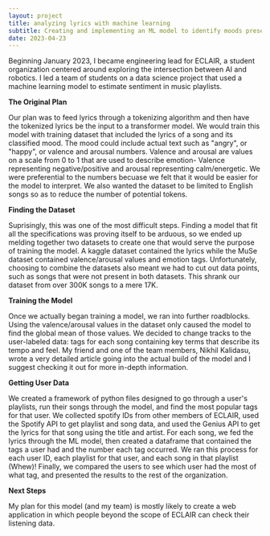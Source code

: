 ```yaml
---
layout: project
title: analyzing lyrics with machine learning
subtitle: Creating and implementing an ML model to identify moods present in song lyrics.
date: 2023-04-23
---
```

Beginning January 2023, I became engineering lead for ECLAIR, a student organization centered around exploring the intersection between AI and robotics. I led a team of students on a data science project that used a machine learning model to estimate sentiment in music playlists.

**The Original Plan**

Our plan was to feed lyrics through a tokenizing algorithm and then have the tokenized lyrics be the input to a transformer model. We would train this model with training dataset that included the lyrics of a song and its classified mood. The mood could include actual text such as "angry", or "happy", or valence and arousal numbers. Valence and arousal are values on a scale from 0 to 1 that are used to describe emotion- Valence representing negative/positive and arousal representing calm/energetic. We were preferential to the numbers becuase we felt that it would be easier for the model to interpret. We also wanted the dataset to be limited to English songs so as to reduce the number of potential tokens.

**Finding the Dataset**

Suprisingly, this was one of the most difficult steps. Finding a model that fit all the specifications was proving itself to be arduous, so we ended up melding together two datasets to create one that would serve the purpose of training the model. A kaggle dataset contained the lyrics while the MuSe dataset contained valence/arousal values and emotion tags. Unfortunately, choosing to combine the datasets also meant we had to cut out data points, such as songs that were not present in both datasets. This shrank our dataset from over 300K songs to a mere 17K.

**Training the Model**

Once we actually began training a model, we ran into further roadblocks. Using the valence/arousal values in the dataset only caused the model to find the global mean of those values. We decided to change tracks to the user-labeled data: tags for each song containing key terms that describe its tempo and feel. My friend and one of the team members, Nikhil Kalidasu, wrote a very detailed article going into the actual build of the model and I suggest checking it out for more in-depth information.

**Getting User Data**

We created a framework of python files designed to go through a user's playlists, run their songs through the model, and find the most popular tags for that user. We collected spotify IDs from other members of ECLAIR, used the Spotify API to get playlist and song data, and used the Genius API to get the lyrics for that song using the title and artist. For each song, we fed the lyrics through the ML model, then created a dataframe that contained the tags a user had and the number each tag occurred. We ran this process for each user ID, each playlist for that user, and each song in that playlist (Whew)! Finally, we compared the users to see which user had the most of what tag, and presented the results to the rest of the organization.

**Next Steps**

My plan for this model (and my team) is mostly likely to create a web application in which people beyond the scope of ECLAIR can check their listening data.

